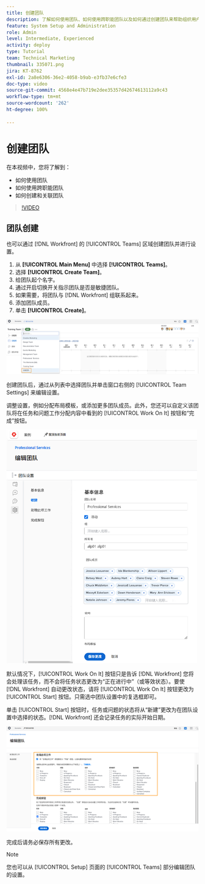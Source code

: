 ```yaml
---
title: 创建团队
description: 了解如何使用团队、如何使用跨职能团队以及如何通过创建团队来帮助组织用户和授予权限。
feature: System Setup and Administration
role: Admin
level: Intermediate, Experienced
activity: deploy
type: Tutorial
team: Technical Marketing
thumbnail: 335071.png
jira: KT-8762
exl-id: 2a8e6306-36e2-4058-b9ab-e3fb37e6cfe3
doc-type: video
source-git-commit: 4568e4e47b719e2dee35357d42674613112a9c43
workflow-type: tm+mt
source-wordcount: '262'
ht-degree: 100%

---
```


# 创建团队

在本视频中，您将了解到：

* 如何使用团队
* 如何使用跨职能团队
* 如何创建和关联团队

>[!VIDEO](https://video.tv.adobe.com/v/335071/?quality=12&learn=on&enablevpops)

## 团队创建

也可以通过 [!DNL Workfront] 的 [!UICONTROL Teams] 区域创建团队并进行设置。

1. 从 **[!UICONTROL Main Menu]** 中选择 **[!UICONTROL Teams]**。
1. 选择 **[!UICONTROL Create Team]**。
1. 给团队起个名字。
1. 通过开启切换开关指示团队是否是敏捷团队。
1. 如果需要，将团队与 [!DNL Workfront] 组联系起来。
1. 添加团队成员。
1. 单击 **[!UICONTROL Create]**。

![[!UICONTROL Teams] 页面上的团队菜单](assets/admin-fund-create-team.png)

创建团队后，通过从列表中选择团队并单击窗口右侧的 [!UICONTROL Team Settings] 来编辑设置。

调整设置，例如分配布局模板，或添加更多团队成员。此外，您还可以自定义该团队将在任务和问题工作分配内容中看到的 [!UICONTROL Work On It] 按钮和“完成”按钮。

![[!UICONTROL Edit Team] 窗口](assets/admin-fund-team-settings.png)

默认情况下，[!UICONTROL Work On It] 按钮只是告诉 [!DNL Workfront] 您将会处理该任务，而不会将任务状态更改为“正在进行中”（或等效状态）。要使 [!DNL Workfront] 自动更改状态，请将 [!UICONTROL Work On It] 按钮更改为 [!UICONTROL Start] 按钮。只需选中团队设置中的复选框即可。

单击 [!UICONTROL Start] 按钮时，任务或问题的状态将从“新建”更改为在团队设置中选择的状态。[!DNL Workfront] 还会记录任务的实际开始日期。

![[!UICONTROL Work On It] 部分，在 [!UICONTROL Edit Team] 窗口中](assets/admin-fund-start-button-team.png)

完成后请务必保存所有更改。


>[!NOTE]
>
>您也可以从 [!UICONTROL Setup] 页面的 [!UICONTROL Teams] 部分编辑团队的设置。

<!--
learn more URLs
Create a team
Work On It and Done button overview
-->
